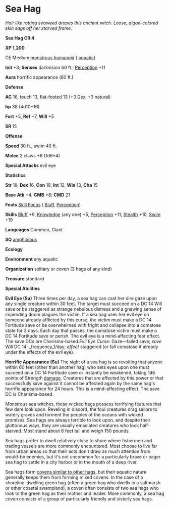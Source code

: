 # Sea Hag

_Hair like rotting seaweed drapes this ancient witch. Loose, algae-colored skin sags off her starved frame._

**Sea Hag CR 4**

**XP 1,200**

CE Medium [monstrous humanoid](creatureTypes#_monstrous-humanoid) ( [aquatic](creatureTypes#_aquatic-subtype))

**Init** +3; **Senses** darkvision 60 ft.; [Perception](../skills/perception#_perception) +11

**Aura** horrific appearance (60 ft.)

**Defense**

**AC** 16, touch 13, flat-footed 13 (+3 Dex, +3 natural)

**hp** 38 (4d10+16)

**Fort** +5, **Ref** +7, **Will** +5

**SR** 15

**Offense**

**Speed** 30 ft., swim 40 ft.

**Melee** 2 claws +8 (1d6+4)

**Special Attacks** evil eye

**Statistics**

**Str** 19, **Dex** 16, **Con** 18, **Int** 12, **Wis** 13, **Cha** 15

**Base Atk** +4; **CMB** +8; **CMD** 21

**Feats** [Skill Focus](../feats#_skill-focus) ( [Bluff](../skills/bluff#_bluff), [Perception](../skills/perception#_perception))

**Skills** [Bluff](../skills/bluff#_bluff) +9, [Knowledge](../skills/knowledge#_knowledge) (any one) +5, [Perception](../skills/perception#_perception) +11, [Stealth](../skills/stealth#_stealth) +10, [Swim](../skills/swim#_swim) +19

**Languages** Common, Giant

**SQ** [amphibious](universalMonsterRules#_amphibious)

**Ecology**

**Environment** any aquatic

**Organization** solitary or coven (3 hags of any kind)

**Treasure** standard

**Special Abilities**

**Evil Eye (Su)** Three times per day, a sea hag can cast her dire gaze upon any single creature within 30 feet. The target must succeed on a DC 14 Will save or be staggered as strange nebulous distress and a gnawing sense of impending doom plagues the victim. If a sea hag uses her evil eye on someone already afflicted by this curse, the victim must make a DC 14 Fortitude save or be overwhelmed with fright and collapse into a comatose state for 3 days. Each day that passes, the comatose victim must make a DC 14 Fortitude save or perish. The evil eye is a mind-affecting fear effect. The save DCs are Charisma-based._Evil Eye Curse_: Gaze—failed save; _save_ Will DC 14; _frequency_1/day; _effect_ staggered (or fall comatose if already under the effects of the evil eye).

**Horrific Appearance (Su)** The sight of a sea hag is so revolting that anyone within 60 feet (other than another hag) who sets eyes upon one must succeed on a DC 14 Fortitude save or instantly be weakened, taking 1d6 points of Strength [damage](universalMonsterRules#_ability-damage-and-drain). Creatures that are affected by this power or that successfully save against it cannot be affected again by the same hag's horrific appearance for 24 hours. This is a mind-affecting effect. The save DC is Charisma-based.

Monstrous sea witches, these wicked hags possess terrifying features that few dare look upon. Reveling in discord, the foul creatures drag sailors to watery graves and torment the peoples of the oceans with wicked promises. Sea hags are always terrible to look upon, and despite their gluttonous ways, they are usually emaciated creatures who look half-starved. Most stand about 6 feet tall and weigh 150 pounds.

Sea hags prefer to dwell relatively close to shore where fishermen and trading vessels are more commonly encountered. Most choose to live far from urban areas so that their acts don't draw as much attention from would-be enemies, but it's not uncommon for a particularly brave or eager sea hag to settle in a city harbor or in the mouth of a deep river.

Sea hags form [covens similar to other hags](greenHag), but their aquatic nature generally keeps them from forming mixed covens. In the case of a shoreline-dwelling green hag (often a green hag who dwells in a saltmarsh or other coastal swampland), a coven often consists of two sea hags who look to the green hag as their mother and leader. More commonly, a sea hag coven consists of a group of particularly friendly and sisterly sea hags.


